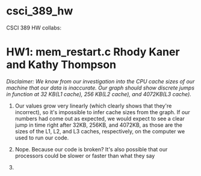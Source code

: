 # csci_389_hw
CSCI 389 HW collabs:
# HW1: mem_restart.c Rhody Kaner and Kathy Thompson
*Disclaimer: We know from our investigation into the CPU cache sizes of our machine that our data is inaccurate. Our graph should show discrete jumps in function at 32 KB(L1 cache), 256 KB(L2 cache), and 4072KB(L3 cache).*

1. Our values grow very linearly (which clearly shows that they're incorrect), so it's impossible to infer cache sizes from the graph. If our numbers had come out as expected, we would expect to see a clear jump in time right after 32KB, 256KB, and 4072KB, as those are the sizes of the L1, L2, and L3 caches, respectively, on the computer we used to run our code.

2. Nope. Because our code is broken? It's also possible that our processors could be slower or faster than what they say  

3.  


